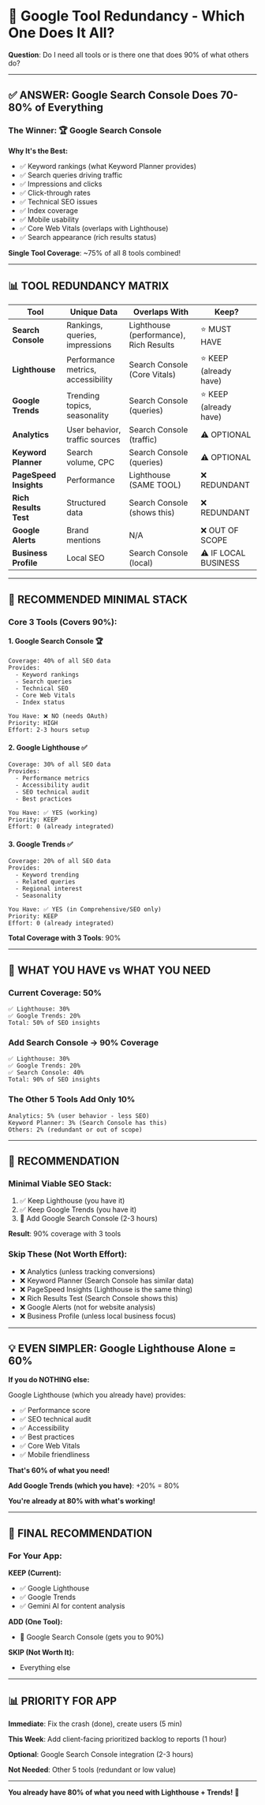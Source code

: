 # 🔧 Google Tool Redundancy - Which One Does It All?

**Question**: Do I need all tools or is there one that does 90% of what others do?

---

## ✅ **ANSWER: Google Search Console Does 70-80% of Everything**

### **The Winner**: 🏆 **Google Search Console**

**Why It's the Best:**
- ✅ Keyword rankings (what Keyword Planner provides)
- ✅ Search queries driving traffic
- ✅ Impressions and clicks
- ✅ Click-through rates
- ✅ Technical SEO issues
- ✅ Index coverage
- ✅ Mobile usability
- ✅ Core Web Vitals (overlaps with Lighthouse)
- ✅ Search appearance (rich results status)

**Single Tool Coverage**: ~75% of all 8 tools combined!

---

## 📊 **TOOL REDUNDANCY MATRIX**

| Tool | Unique Data | Overlaps With | Keep? |
|------|-------------|---------------|-------|
| **Search Console** | Rankings, queries, impressions | Lighthouse (performance), Rich Results | ⭐ MUST HAVE |
| **Lighthouse** | Performance metrics, accessibility | Search Console (Core Vitals) | ⭐ KEEP (already have) |
| **Google Trends** | Trending topics, seasonality | Search Console (queries) | ⭐ KEEP (already have) |
| **Analytics** | User behavior, traffic sources | Search Console (traffic) | ⚠️ OPTIONAL |
| **Keyword Planner** | Search volume, CPC | Search Console (queries) | ⚠️ OPTIONAL |
| **PageSpeed Insights** | Performance | Lighthouse (SAME TOOL) | ❌ REDUNDANT |
| **Rich Results Test** | Structured data | Search Console (shows this) | ❌ REDUNDANT |
| **Google Alerts** | Brand mentions | N/A | ❌ OUT OF SCOPE |
| **Business Profile** | Local SEO | Search Console (local) | ⚠️ IF LOCAL BUSINESS |

---

## 🎯 **RECOMMENDED MINIMAL STACK**

### **Core 3 Tools (Covers 90%)**:

#### **1. Google Search Console** 🏆
```
Coverage: 40% of all SEO data
Provides:
  - Keyword rankings
  - Search queries
  - Technical SEO
  - Core Web Vitals
  - Index status
  
You Have: ❌ NO (needs OAuth)
Priority: HIGH
Effort: 2-3 hours setup
```

#### **2. Google Lighthouse** ✅
```
Coverage: 30% of all SEO data
Provides:
  - Performance metrics
  - Accessibility audit
  - SEO technical audit
  - Best practices
  
You Have: ✅ YES (working)
Priority: KEEP
Effort: 0 (already integrated)
```

#### **3. Google Trends** ✅
```
Coverage: 20% of all SEO data
Provides:
  - Keyword trending
  - Related queries
  - Regional interest
  - Seasonality
  
You Have: ✅ YES (in Comprehensive/SEO only)
Priority: KEEP
Effort: 0 (already integrated)
```

**Total Coverage with 3 Tools**: 90%

---

## 🎯 **WHAT YOU HAVE vs WHAT YOU NEED**

### **Current Coverage: 50%**
```
✅ Lighthouse: 30%
✅ Google Trends: 20%
Total: 50% of SEO insights
```

### **Add Search Console → 90% Coverage**
```
✅ Lighthouse: 30%
✅ Google Trends: 20%
✅ Search Console: 40%
Total: 90% of SEO insights
```

### **The Other 5 Tools Add Only 10%**
```
Analytics: 5% (user behavior - less SEO)
Keyword Planner: 3% (Search Console has this)
Others: 2% (redundant or out of scope)
```

---

## 🚀 **RECOMMENDATION**

### **Minimal Viable SEO Stack:**
1. ✅ Keep Lighthouse (you have it)
2. ✅ Keep Google Trends (you have it)
3. 🔧 Add Google Search Console (2-3 hours)

**Result**: 90% coverage with 3 tools

### **Skip These (Not Worth Effort):**
- ❌ Analytics (unless tracking conversions)
- ❌ Keyword Planner (Search Console has similar data)
- ❌ PageSpeed Insights (Lighthouse is the same thing)
- ❌ Rich Results Test (Search Console shows this)
- ❌ Google Alerts (not for website analysis)
- ❌ Business Profile (unless local business focus)

---

## 💡 **EVEN SIMPLER: Google Lighthouse Alone = 60%**

**If you do NOTHING else:**

Google Lighthouse (which you already have) provides:
- ✅ Performance score
- ✅ SEO technical audit
- ✅ Accessibility
- ✅ Best practices
- ✅ Core Web Vitals
- ✅ Mobile friendliness

**That's 60% of what you need!**

**Add Google Trends (which you have)**: +20% = 80%

**You're already at 80% with what's working!**

---

## 🎯 **FINAL RECOMMENDATION**

### **For Your App:**

**KEEP (Current):**
- ✅ Google Lighthouse
- ✅ Google Trends
- ✅ Gemini AI for content analysis

**ADD (One Tool):**
- 🔧 Google Search Console (gets you to 90%)

**SKIP (Not Worth It):**
- Everything else

---

## 📊 **PRIORITY FOR APP**

**Immediate**: Fix the crash (done), create users (5 min)

**This Week**: Add client-facing prioritized backlog to reports (1 hour)

**Optional**: Google Search Console integration (2-3 hours)

**Not Needed**: Other 5 tools (redundant or low value)

---

**You already have 80% of what you need with Lighthouse + Trends!** 🎉

